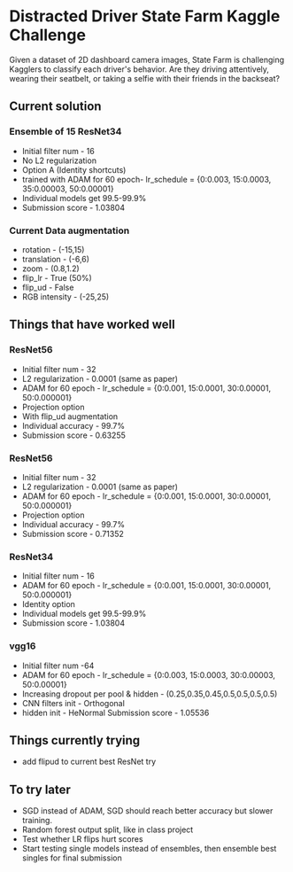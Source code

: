 # Distracted Driver State Farm Kaggle Challenge

Given a dataset of 2D dashboard camera images, State Farm is challenging Kagglers to classify each driver's behavior. Are they driving attentively, wearing their seatbelt, or taking a selfie with their friends in the backseat?

## Current solution

### Ensemble of 15 ResNet34
* Initial filter num - 16
* No L2 regularization
* Option A (Identity shortcuts)
* trained with ADAM for 60 epoch- lr_schedule = {0:0.003, 15:0.0003, 35:0.00003, 50:0.00001}
* Individual models get 99.5-99.9%
* Submission score - 1.03804

### Current Data augmentation
* rotation - (-15,15)
* translation - (-6,6)
* zoom - (0.8,1.2)
* flip_lr - True (50%)
* flip_ud - False
* RGB intensity - (-25,25)

## Things that have worked well

### ResNet56
* Initial filter num - 32
* L2 regularization - 0.0001 (same as paper)
* ADAM for 60 epoch - lr_schedule = {0:0.001, 15:0.0001, 30:0.00001, 50:0.000001}
* Projection option
* With flip_ud augmentation
* Individual accuracy - 99.7%
* Submission score - 0.63255

### ResNet56
* Initial filter num - 32
* L2 regularization - 0.0001 (same as paper)
* ADAM for 60 epoch - lr_schedule = {0:0.001, 15:0.0001, 30:0.00001, 50:0.000001}
* Projection option
* Individual accuracy - 99.7%
* Submission score - 0.71352

### ResNet34
* Initial filter num - 16
* ADAM for 60 epoch - lr_schedule = {0:0.001, 15:0.0001, 30:0.00001, 50:0.000001}
* Identity option
* Individual models get 99.5-99.9%
* Submission score - 1.03804


### vgg16
* Initial filter num -64
* ADAM for 60 epoch - lr_schedule = {0:0.003, 15:0.0003, 30:0.00003, 50:0.00001}
* Increasing dropout per pool & hidden - (0.25,0.35,0.45,0.5,0.5,0.5,0.5)
* CNN filters init - Orthogonal
* hidden init - HeNormal
Submission score - 1.05536

## Things currently trying

* add flipud to current best ResNet try

## To try later

* SGD instead of ADAM, SGD should reach better accuracy but slower training.
* Random forest output split, like in class project
* Test whether LR flips hurt scores
* Start testing single models instead of ensembles, then ensemble best singles for final submission
